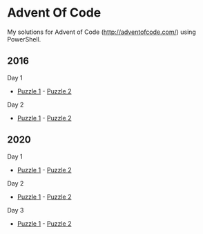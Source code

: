# Advent Of Code

My solutions for Advent of Code (http://adventofcode.com/) using PowerShell.

## 2016

Day 1  
   * [Puzzle 1](2016/Day01-Puzzle-1.ps1) - [Puzzle 2](2016/Day01-Puzzle-2.ps1)

Day 2  
   * [Puzzle 1](2016/Day02-Puzzle-1.ps1) - [Puzzle 2](2016/Day02-Puzzle-2.ps1)

## 2020

Day 1  
   * [Puzzle 1](2020/Day01-Puzzle-1.ps1) - [Puzzle 2](2020/Day01-Puzzle-2.ps1)

Day 2  
   * [Puzzle 1](2020/Day02-Puzzle-1.ps1) - [Puzzle 2](2020/Day02-Puzzle-2.ps1)

Day 3  
   * [Puzzle 1](2020/Day03-Puzzle-1.ps1) - [Puzzle 2](2020/Day03-Puzzle-2.ps1)

